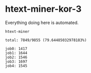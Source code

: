 # htext-miner-kor-3

Everything doing here is automated.

```
htext-miner

total: 7849/9855 (79.64485032978183%)

job0: 1417
job1: 1644
job2: 1546
job3: 1697
job4: 1545
```